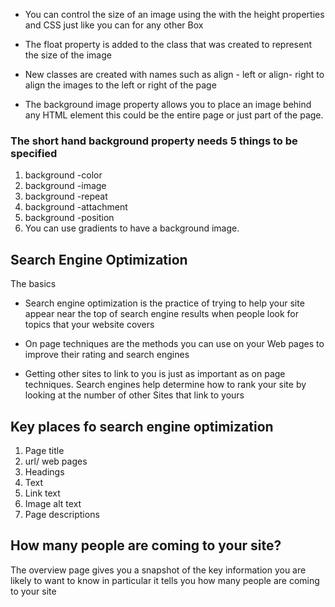  - You can control the size of an image using the with the height properties and CSS just like you can for any other Box
 - The float property is added to the class that was created to represent the size of the image
 
- New classes are created with names such as align - left or align- right to align the images to the left or right of the page
 
 - The background image property allows you to place an image behind any HTML element this could be the entire page or just part of the page.
 ### The short hand background property needs 5 things to be specified
1. background -color
1. background -image
1. background -repeat
1. background -attachment
1. background -position
1. You can use gradients to have a background image.
## Search Engine Optimization
 The basics
 
- Search engine optimization is the practice of trying to help your site appear near the top of search engine results when people look for topics that your website covers
 
- On page techniques are the methods you can use on your Web pages to improve their rating and search engines

 
- Getting other sites to link to you is just as important as on page techniques. Search engines help determine how to rank your site by looking at the number of other Sites that link to yours
## Key places fo search engine optimization
1. Page title
1. url/ web pages
1. Headings 
1. Text
1. Link text
1. Image alt text
1. Page descriptions
## How many people are coming to your site?
 The overview page gives you a snapshot of the key information you are likely to want to know in particular it tells you how many people are coming to your site
